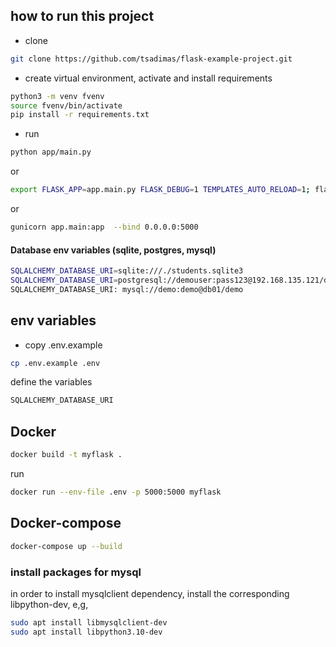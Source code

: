 ## how to run this project

* clone
```bash
git clone https://github.com/tsadimas/flask-example-project.git
```


* create virtual environment, activate and install requirements
```bash
python3 -m venv fvenv
source fvenv/bin/activate
pip install -r requirements.txt
```
* run
```bash
python app/main.py
```
or
```bash
export FLASK_APP=app.main.py FLASK_DEBUG=1 TEMPLATES_AUTO_RELOAD=1; flask run -h 0.0.0.0 -p 8000
```
or
```bash
gunicorn app.main:app  --bind 0.0.0.0:5000
```
#### Database env variables (sqlite, postgres, mysql)
```bash
SQLALCHEMY_DATABASE_URI=sqlite:///./students.sqlite3
SQLALCHEMY_DATABASE_URI=postgresql://demouser:pass123@192.168.135.121/demodb
SQLALCHEMY_DATABASE_URI: mysql://demo:demo@db01/demo

```
## env variables
* copy .env.example
```bash
cp .env.example .env
```
define the variables
```bash
SQLALCHEMY_DATABASE_URI
```

## Docker
```bash
docker build -t myflask .
```
run
```bash
docker run --env-file .env -p 5000:5000 myflask
```

## Docker-compose

```bash
docker-compose up --build
```

### install packages for mysql
in order to install mysqlclient dependency, install the corresponding libpython-dev, e,g,
```bash
sudo apt install libmysqlclient-dev
sudo apt install libpython3.10-dev
```